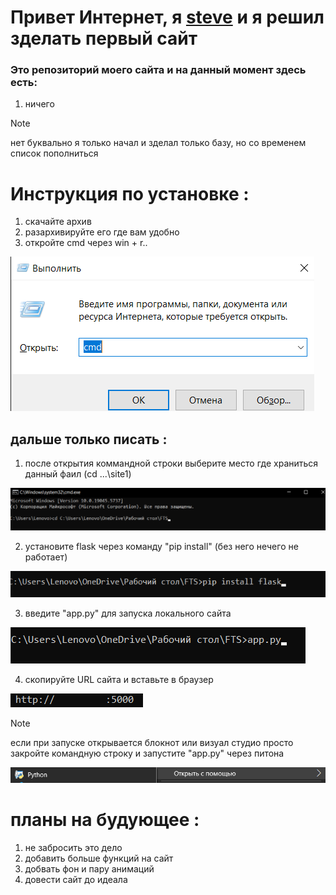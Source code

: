 # Привет Интернет, я [steve](https://github.com/stevezavdv) и я решил зделать первый сайт

### Это репозиторий моего сайта и на данный момент здесь есть:

1. ничего
>[!NOTE]
>нет буквально я только начал и зделал только базу, но со временем список пополниться

# Инструкция по установке :
1. скачайте архив
2. разархивируйте его где вам удобно
3. откройте cmd через win + r..
   
![открытие cmd](https://github.com/stevezavdv/FTS/blob/main/site1/step_1.png)
## дальше только писать :
1. после открытия коммандной строки выберите место где храниться данный фаил (cd ...\site1)
   
![выбор пути](https://github.com/stevezavdv/FTS/blob/main/site1/step_2.png)

2. установите flask через команду "pip install" (без него нечего не работает)

![установка flask](https://github.com/stevezavdv/FTS/blob/main/site1/step_3.png)

3. введите "app.py" для запуска локального сайта

![запуск сайта](https://github.com/stevezavdv/FTS/blob/main/site1/step_4.png)

4. скопируйте URL сайта и вставьте в браузер

![URL ссылка](https://github.com/stevezavdv/FTS/blob/main/site1/step_5.png)

>[!NOTE]
>если при запуске открывается блокнот или визуал студио просто закройте командную строку и запустите  "app.py" через питона
>
>![запуск через питона](https://github.com/stevezavdv/FTS/blob/main/site1/step_1(else).png)

# планы на будующее :
1. не забросить это дело
2. добавить больше функций на сайт
3. добвать фон и пару анимаций
4. довести сайт до идеала
